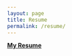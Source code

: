 ```yaml
---
layout: page
title: Resume
permalink: /resume/
---
```


[**My Resume**](../assets/resume_kaileezingler.pdf)  


